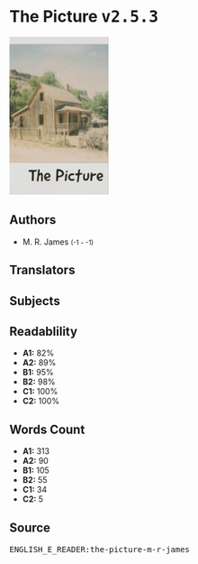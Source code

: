 # The Picture <kbd>v2.5.3</kbd>

![](./cover.medium.jpg "")

## Authors


 - M. R. James <small>(-1 - -1)</small>

## Translators



## Subjects



## Readablility


 - **A1:** 82%
 - **A2:** 89%
 - **B1:** 95%
 - **B2:** 98%
 - **C1:** 100%
 - **C2:** 100%

## Words Count


 - **A1:** 313
 - **A2:** 90
 - **B1:** 105
 - **B2:** 55
 - **C1:** 34
 - **C2:** 5

## Source


<kbd>ENGLISH_E_READER:the-picture-m-r-james</kbd>
